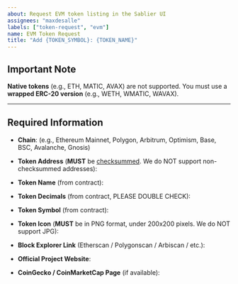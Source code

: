 ```yaml
---
about: Request EVM token listing in the Sablier UI
assignees: "maxdesalle"
labels: ["token-request", "evm"]
name: EVM Token Request
title: "Add {TOKEN_SYMBOL}: {TOKEN_NAME}"
---
```


<!-- Please provide the following information for your EVM token. -->

## Important Note

**Native tokens** (e.g., ETH, MATIC, AVAX) are not supported. You must use a **wrapped ERC-20 version** (e.g., WETH,
WMATIC, WAVAX).

---

## Required Information

- **Chain**: (e.g., Ethereum Mainnet, Polygon, Arbitrum, Optimism, Base, BSC, Avalanche, Gnosis)

- **Token Address** (**MUST** be [checksummed](https://ethsum.netlify.app/). We do NOT support non-checksummed
  addresses):

- **Token Name** (from contract):

- **Token Decimals** (from contract, PLEASE DOUBLE CHECK):

- **Token Symbol** (from contract):

- **Token Icon** (**MUST** be in PNG format, under 200x200 pixels. We do NOT support JPG):

- **Block Explorer Link** (Etherscan / Polygonscan / Arbiscan / etc.):

- **Official Project Website**:

- **CoinGecko / CoinMarketCap Page** (if available):
